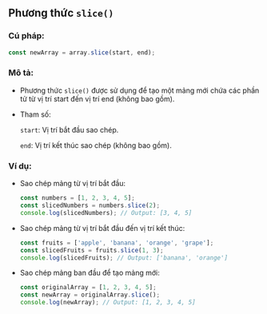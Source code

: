 ## Phương thức `slice()`

### Cú pháp:

```javascript
const newArray = array.slice(start, end);
```

### Mô tả:

- Phương thức `slice()` được sử dụng để tạo một mảng mới chứa các phần tử từ vị trí start đến vị trí end (không bao gồm).

- Tham số:

  `start`: Vị trí bắt đầu sao chép.

  `end`: Vị trí kết thúc sao chép (không bao gồm).

### Ví dụ:

- Sao chép mảng từ vị trí bắt đầu:

  ```javascript
  const numbers = [1, 2, 3, 4, 5];
  const slicedNumbers = numbers.slice(2);
  console.log(slicedNumbers); // Output: [3, 4, 5]
  ```

- Sao chép mảng từ vị trí bắt đầu đến vị trí kết thúc:

  ```javascript
  const fruits = ['apple', 'banana', 'orange', 'grape'];
  const slicedFruits = fruits.slice(1, 3);
  console.log(slicedFruits); // Output: ['banana', 'orange']
  ```

- Sao chép mảng ban đầu để tạo mảng mới:

  ```javascript
  const originalArray = [1, 2, 3, 4, 5];
  const newArray = originalArray.slice();
  console.log(newArray); // Output: [1, 2, 3, 4, 5]
  ```
